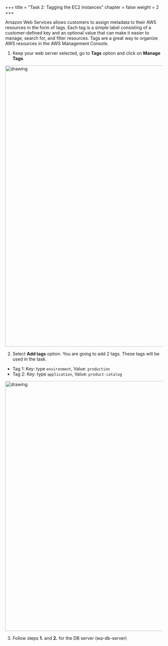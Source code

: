 +++ 
title = "Task 2: Tagging the EC2 instances" 
chapter = false 
weight = 2 
+++

Amazon Web Services allows customers to assign metadata to their AWS resources in the form
of tags. Each tag is a simple label consisting of a customer-defined key and an optional value
that can make it easier to manage, search for, and filter resources. Tags are a great way to organize AWS resources in the AWS Management Console. 

1. Keep your web server selected, go to **Tags** option and click on **Manage Tags**.

<img src="../images/tag1.png" alt="drawing" width="900"/>

2.  Select **Add tags** option. You are going to add 2 tags. These tags will be used in the task.

* Tag 1:  Key: type <code>environment</code>, Value: <code>production</code>
* Tag 2:  Key: type <code>application</code>, Value: <code>product-catalog</code>

<img src="../images/tag2.png" alt="drawing" width="800"/>

3. Follow steps **1.** and **2.** for the DB server (wa-db-server)

